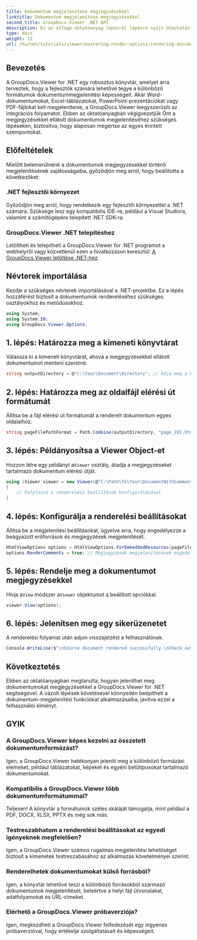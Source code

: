 ```yaml
---
title: Dokumentum megjelenítése megjegyzésekkel
linktitle: Dokumentum megjelenítése megjegyzésekkel
second_title: GroupDocs.Viewer .NET API
description: Ez az átfogó oktatóanyag lépésről lépésre nyújt útmutatást a megjegyzésekkel ellátott dokumentumok megjelenítéséhez .NET alkalmazásokban a GroupDocs.Viewer könyvtár használatával.
type: docs
weight: 13
url: /hu/net/tutorials/viewer/mastering-render-options/rendering-document-comments/
---
```

## Bevezetés

A GroupDocs.Viewer for .NET egy robusztus könyvtár, amelyet arra terveztek, hogy a fejlesztők számára lehetővé tegye a különböző formátumok dokumentummegjelenítési képességeit. Akár Word-dokumentumokat, Excel-táblázatokat, PowerPoint-prezentációkat vagy PDF-fájlokat kell megjelenítenie, a GroupDocs.Viewer leegyszerűsíti az integrációs folyamatot. Ebben az oktatóanyagban végigvezetjük Önt a megjegyzésekkel ellátott dokumentumok megjelenítéséhez szükséges lépéseken, biztosítva, hogy alaposan megértse az egyes érintett szempontokat.

## Előfeltételek
Mielőtt belemerülnénk a dokumentumok megjegyzésekkel történő megjelenítésének sajátosságaiba, győződjön meg arról, hogy beállította a következőket:

### .NET fejlesztői környezet
Győződjön meg arról, hogy rendelkezik egy fejlesztői környezettel a .NET számára. Szüksége lesz egy kompatibilis IDE-re, például a Visual Studiora, valamint a számítógépére telepített .NET SDK-ra.

### GroupDocs.Viewer .NET telepítéshez
Letöltheti és telepítheti a GroupDocs.Viewer for .NET programot a webhelyről vagy közvetlenül ezen a hivatkozáson keresztül:
[A GroupDocs.Viewer letöltése .NET-hez](https://releases.groupdocs.com/viewer/net/)

## Névterek importálása
Kezdje a szükséges névterek importálásával a .NET-projektbe. Ez a lépés hozzáférést biztosít a dokumentumok rendereléséhez szükséges osztályokhoz és metódusokhoz.

```csharp
using System;
using System.IO;
using GroupDocs.Viewer.Options;
```

## 1. lépés: Határozza meg a kimeneti könyvtárat
Válassza ki a kimeneti könyvtárat, ahová a megjegyzésekkel ellátott dokumentumot menteni szeretné.

```csharp
string outputDirectory = @"C:\Your\Document\Directory"; // Adja meg a könyvtár elérési útját
```

## 2. lépés: Határozza meg az oldalfájl elérési út formátumát
Állítsa be a fájl elérési út formátumát a renderelt dokumentum egyes oldalaihoz.

```csharp
string pageFilePathFormat = Path.Combine(outputDirectory, "page_{0}.html");
```

## 3. lépés: Példányosítsa a Viewer Object-et
 Hozzon létre egy példányt a`Viewer` osztály, átadja a megjegyzéseket tartalmazó dokumentum elérési útját.

```csharp
using (Viewer viewer = new Viewer(@"C:\Path\To\Your\DocumentWithComments.docx"))
{
    // Folytassa a renderelési beállítások konfigurálásával
}
```

## 4. lépés: Konfigurálja a renderelési beállításokat
Állítsa be a megjelenítési beállításokat, ügyelve arra, hogy engedélyezze a beágyazott erőforrások és megjegyzések megjelenítését.

```csharp
HtmlViewOptions options = HtmlViewOptions.ForEmbeddedResources(pageFilePathFormat);
options.RenderComments = true; // Megjegyzések megjelenítésének engedélyezése
```

## 5. lépés: Rendelje meg a dokumentumot megjegyzésekkel
 Hívja a`View` módszer a`Viewer` objektumot a beállított opciókkal.

```csharp
viewer.View(options);
```

## 6. lépés: Jelenítsen meg egy sikerüzenetet
A renderelési folyamat után adjon visszajelzést a felhasználónak.

```csharp
Console.WriteLine($"\nSource document rendered successfully.\nCheck output in {outputDirectory}.");
```

## Következtetés
Ebben az oktatóanyagban megtanulta, hogyan jeleníthet meg dokumentumokat megjegyzésekkel a GroupDocs.Viewer for .NET segítségével. A vázolt lépések követésével könnyedén beépítheti a dokumentum-megjelenítési funkciókat alkalmazásaiba, javítva ezzel a felhasználói élményt.

## GYIK

### A GroupDocs.Viewer képes kezelni az összetett dokumentumformázást?
Igen, a GroupDocs.Viewer hatékonyan jeleníti meg a különböző formázási elemeket, például táblázatokat, képeket és egyéni betűtípusokat tartalmazó dokumentumokat.

### Kompatibilis a GroupDocs.Viewer több dokumentumformátummal?
Teljesen! A könyvtár a formátumok széles skáláját támogatja, mint például a PDF, DOCX, XLSX, PPTX és még sok más.

### Testreszabhatom a renderelési beállításokat az egyedi igényeknek megfelelően?
Igen, a GroupDocs.Viewer számos rugalmas megjelenítési lehetőséget biztosít a kimenetek testreszabásához az alkalmazás követelményei szerint.

### Renderelhetek dokumentumokat külső forrásból?
Igen, a könyvtár lehetővé teszi a különböző forrásokból származó dokumentumok megjelenítését, beleértve a helyi fájl útvonalakat, adatfolyamokat és URL-címeket.

### Elérhető a GroupDocs.Viewer próbaverziója?
Igen, megkezdheti a GroupDocs.Viewer felfedezését egy ingyenes próbaverzióval, hogy értékelje szolgáltatásait és képességeit.